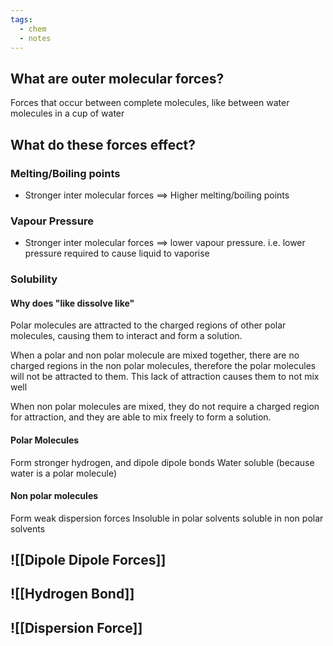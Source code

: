 ```yaml
---
tags:
  - chem
  - notes
---
```


## What are outer molecular forces?
Forces that occur between complete molecules, like between water molecules in a cup of water

## What do these forces effect?
### Melting/Boiling points
- Stronger inter molecular forces $\implies$ Higher melting/boiling points
### Vapour Pressure
- Stronger inter molecular forces $\implies$ lower vapour pressure. i.e. lower pressure required to cause liquid to vaporise
### Solubility
#### Why does "like dissolve like"
Polar molecules are attracted to the charged regions of other polar molecules, causing them to interact and form a solution. 

When a polar and non polar molecule are mixed together, there are no charged regions in the non polar molecules, therefore the polar molecules will not be attracted to them. This lack of attraction causes them to not mix well

When non polar molecules are mixed, they do not require a charged region for attraction, and they are able to mix freely to form a solution. 
#### Polar Molecules
Form stronger hydrogen, and dipole dipole bonds
Water soluble (because water is a polar molecule)
#### Non polar molecules
Form weak dispersion forces
Insoluble in polar solvents
soluble in non polar solvents 
## ![[Dipole Dipole Forces]]


## ![[Hydrogen Bond]]


## ![[Dispersion Force]]